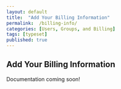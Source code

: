 ```yaml
---
layout: default
title:  "Add Your Billing Information"
permalink:  /billing-info/
categories: [Users, Groups, and Billing]
tags: [typeset]
published: true
---
```


<section data-type="chapter" class="hsecchapter" data-hederis-type="hsecchapter" id="billing-info" data-pi-attrs="id: billing-info; data-tags: typeset;" role="doc-chapter" data-tags="typeset" data-author-name=" " data-book-title=" " title="Add Your Billing Information"><h1 data-hederis-type="hblkchaptitle" class="hblkchaptitle" id="pUBogVdXr">Add Your Billing Information</h1><p class="hblkp" data-hederis-type="hblkp" id="p6jwWOcvX">Documentation coming soon!</p></section>